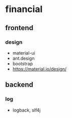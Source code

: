 # financial

## frontend

### design
* material-ui
* ant.design
* bootstrap
* https://material.io/design/

## backend

### log
* logback, slf4j